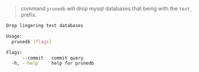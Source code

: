 > command `prunedb` will drop mysql databases that being with the `test_` prefix.

```sh
Drop lingering test databases

Usage:
  prunedb [flags]

Flags:
      --commit   commit query
  -h, --help     help for prunedb
```
